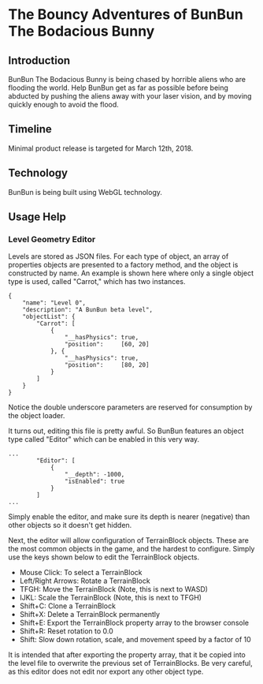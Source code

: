 
# The Bouncy Adventures of BunBun The Bodacious Bunny

## Introduction

BunBun The Bodacious Bunny is being chased by horrible aliens who are flooding the world. Help BunBun get as far as possible before being abducted by pushing the aliens away with your laser vision, and by moving quickly enough to avoid the flood. 

## Timeline

Minimal product release is targeted for March 12th, 2018. 

## Technology

BunBun is being built using WebGL technology. 

## Usage Help

### Level Geometry Editor

Levels are stored as JSON files. For each type of object, an array of properties
objects are presented to a factory method, and the object is constructed by 
name. An example is shown here where only a single object type is used, called
"Carrot," which has two instances. 

```
{
    "name": "Level 0",
    "description": "A BunBun beta level",
    "objectList": {
        "Carrot": [
            {
                "__hasPhysics": true,
                "position":     [60, 20]
            }, {
                "__hasPhysics": true,
                "position":     [80, 20]
            }
        ]
    }
}
```

Notice the double underscore parameters are reserved for consumption by the 
object loader. 

It turns out, editing this file is pretty awful. So BunBun features an object
type called "Editor" which can be enabled in this very way. 

```
...
        "Editor": [
            {
                "__depth": -1000,
                "isEnabled": true
            }
        ]
...
```

Simply enable the editor, and make sure its depth is nearer (negative) than 
other objects so it doesn't get hidden. 

Next, the editor will allow configuration of TerrainBlock objects. These are the
most common objects in the game, and the hardest to configure. Simply use the 
keys shown below to edit the TerrainBlock objects.

 - Mouse Click: To select a TerrainBlock
 - Left/Right Arrows: Rotate a TerrainBlock
 - TFGH: Move the TerrainBlock (Note, this is next to WASD)
 - IJKL: Scale the TerrainBlock (Note, this is next to TFGH)
 - Shift+C: Clone a TerrainBlock
 - Shift+X: Delete a TerrainBlock permanently
 - Shift+E: Export the TerrainBlock property array to the browser console
 - Shift+R: Reset rotation to 0.0
 - Shift: Slow down rotation, scale, and movement speed by a factor of 10

It is intended that after exporting the property array, that it be copied into
the level file to overwrite the previous set of TerrainBlocks. Be very careful,
as this editor does not edit nor export any other object type. 
